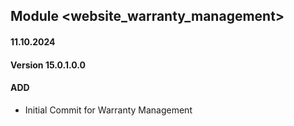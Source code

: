 ## Module <website_warranty_management>

#### 11.10.2024
#### Version 15.0.1.0.0
#### ADD
- Initial Commit for Warranty Management
